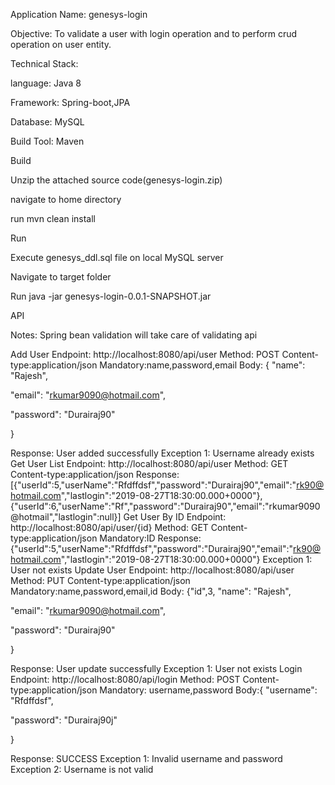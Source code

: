 Application Name: genesys-login

Objective: To validate a user with login operation and to perform crud operation on user entity.

 

 

Technical Stack:

language: Java 8

Framework: Spring-boot,JPA

Database: MySQL

Build Tool: Maven

Build 

Unzip the attached source code(genesys-login.zip)

navigate to home directory 

run mvn clean install

Run

Execute genesys_ddl.sql file on local MySQL server 

Navigate to target folder

Run java -jar genesys-login-0.0.1-SNAPSHOT.jar

 

API 

Notes: Spring bean validation will take care of validating api

Add User
Endpoint: http://localhost:8080/api/user
Method: POST
Content-type:application/json
Mandatory:name,password,email
Body: {
  "name": "Rajesh",

  "email": "rkumar9090@hotmail.com",

  "password": "Durairaj90"

}

Response: User added successfully
Exception 1: Username already exists
Get User List
Endpoint: http://localhost:8080/api/user
Method: GET
Content-type:application/json
Response: [{"userId":5,"userName":"Rfdffdsf","password":"Durairaj90","email":"rk90@hotmail.com","lastlogin":"2019-08-27T18:30:00.000+0000"},{"userId":6,"userName":"Rf","password":"Durairaj90","email":"rkumar9090@hotmail","lastlogin":null}]
Get User By ID
Endpoint: http://localhost:8080/api/user/{id}
Method: GET
Content-type:application/json
Mandatory:ID
Response: {"userId":5,"userName":"Rfdffdsf","password":"Durairaj90","email":"rk90@hotmail.com","lastlogin":"2019-08-27T18:30:00.000+0000"}
Exception 1: User not exists
Update User
Endpoint: http://localhost:8080/api/user
Method: PUT
Content-type:application/json
Mandatory:name,password,email,id
Body: {"id",3,
  "name": "Rajesh",

  "email": "rkumar9090@hotmail.com",

  "password": "Durairaj90"

}

Response: User update successfully
Exception 1: User not exists
Login
Endpoint: http://localhost:8080/api/login
Method: POST
Content-type:application/json
Mandatory: username,password
Body:{
"username": "Rfdffdsf",

 "password": "Durairaj90j"

}

Response: SUCCESS
Exception 1: Invalid username and password
Exception 2: Username is not valid